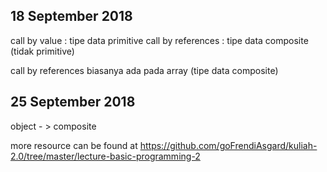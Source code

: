 18 September 2018 
------------------
call by value : tipe data primitive
call by references : tipe data composite (tidak primitive)


call by references biasanya ada pada array (tipe data composite)



25 September 2018
------------------
object - > composite 


more resource can be found at https://github.com/goFrendiAsgard/kuliah-2.0/tree/master/lecture-basic-programming-2 

